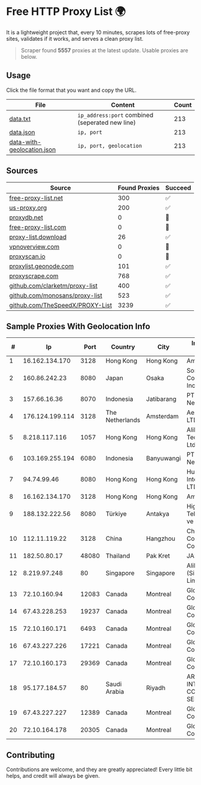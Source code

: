 
# Free HTTP Proxy List 🌍

It is a lightweight project that, every 10 minutes, scrapes lots of free-proxy sites, validates if it works, and serves a clean proxy list.


> Scraper found **5557** proxies at the latest update. Usable proxies are below.

## Usage

Click the file format that you want and copy the URL.


|File|Content|Count|
|----|-------|-----|
|[data.txt](https://raw.githubusercontent.com/themiralay/Proxy-List-World/master/data.txt)|`ip_address:port` combined (seperated new line)|213|
|[data.json](https://raw.githubusercontent.com/themiralay/Proxy-List-World/master/data.json)|`ip, port`|213|
|[data-with-geolocation.json](https://raw.githubusercontent.com/themiralay/Proxy-List-World/master/data-with-geolocation.json)|`ip, port, geolocation`|213|

## Sources

|Source|Found Proxies|Succeed|
|------|-------------|-------|
|[free-proxy-list.net](https://free-proxy-list.net)|300|✅|
|[us-proxy.org](https://www.us-proxy.org)|200|✅|
|[proxydb.net](http://proxydb.net)|0|🚫|
|[free-proxy-list.com](https://free-proxy-list.com/?page=&port=&type%5B%5D=http&type%5B%5D=https&up_time=0&search=Search)|0|🚫|
|[proxy-list.download](https://www.proxy-list.download/HTTP)|26|✅|
|[vpnoverview.com](https://vpnoverview.com/privacy/anonymous-browsing/free-proxy-servers)|0|🚫|
|[proxyscan.io](https://www.proxyscan.io)|0|🚫|
|[proxylist.geonode.com](https://proxylist.geonode.com/api/proxy-list?limit=300&page=1&sort_by=lastChecked&sort_type=desc&protocols=http,https)|101|✅|
|[proxyscrape.com](https://api.proxyscrape.com/v2/?request=displayproxies&protocol=http&timeout=10000&country=all&ssl=all&anonymity=all)|768|✅|
|[github.com/clarketm/proxy-list](https://raw.githubusercontent.com/clarketm/proxy-list/master/proxy-list-raw.txt)|400|✅|
|[github.com/monosans/proxy-list](https://raw.githubusercontent.com/monosans/proxy-list/main/proxies/http.txt)|523|✅|
|[github.com/TheSpeedX/PROXY-List](https://raw.githubusercontent.com/TheSpeedX/PROXY-List/master/http.txt)|3239|✅|


## Sample Proxies With Geolocation Info

|#|Ip|Port|Country|City|Internet Service Provider|
|-|--|----|-------|----|-------------------------|
|1|16.162.134.170|3128|Hong Kong|Hong Kong|Amazon.com|
|2|160.86.242.23|8080|Japan|Osaka|Sony Network Communications Inc|
|3|157.66.16.36|8070|Indonesia|Jatibarang|PT Mitra Mandiri Network|
|4|176.124.199.114|3128|The Netherlands|Amsterdam|Aeza International LTD|
|5|8.218.117.116|1057|Hong Kong|Hong Kong|Alibaba (US) Technology Co., Ltd.|
|6|103.169.255.194|6080|Indonesia|Banyuwangi|PT Master Star Network|
|7|94.74.99.46|8080|Hong Kong|Hong Kong|Huawei International Pte. LTD|
|8|16.162.134.170|3128|Hong Kong|Hong Kong|Amazon.com|
|9|188.132.222.56|8080|Türkiye|Antakya|High Speed Telekomunikasyon ve Hab. Hiz. Ltd. Sti.|
|10|112.11.119.22|3128|China|Hangzhou|China Mobile Communications Corporation|
|11|182.50.80.17|48080|Thailand|Pak Kret|JASTEL-NETWORK|
|12|8.219.97.248|80|Singapore|Singapore|Alibaba Cloud (Singapore) Private Limited|
|13|72.10.160.94|12083|Canada|Montreal|GloboTech Communications|
|14|67.43.228.253|19237|Canada|Montreal|GloboTech Communications|
|15|72.10.160.171|6493|Canada|Montreal|GloboTech Communications|
|16|67.43.227.226|17221|Canada|Montreal|GloboTech Communications|
|17|72.10.160.173|29369|Canada|Montreal|GloboTech Communications|
|18|95.177.184.57|80|Saudi Arabia|Riyadh|ARABIAN INTERNET & COMMUNICATIONS SERVICES CO.LTD|
|19|67.43.227.227|12389|Canada|Montreal|GloboTech Communications|
|20|72.10.164.178|20305|Canada|Montreal|GloboTech Communications|



## Contributing

Contributions are welcome, and they are greatly appreciated! Every
little bit helps, and credit will always be given.

